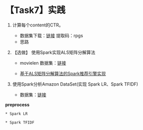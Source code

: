 
# 【Task7】实践

1. 计算每个content的CTR。

    * 数据集下载：[链接](https://pan.baidu.com/s/1YDvBWp35xKLg5zsysEjDGA) 提取码：rpgs 
    * 思路

2. 【选做】 使用Spark实现ALS矩阵分解算法

    * movielen 数据集：[链接](http://files.grouplens.org/datasets/movielens/ml-100k.zip)

    * [基于ALS矩阵分解算法的Spark推荐引擎实现](https://www.cnblogs.com/muchen/p/6882465.html)

3. 使用Spark分析Amazon DataSet(实现 Spark LR、Spark TFIDF)

    * 数据集：[链接](http://jmcauley.ucsd.edu/data/amazon/)

**preprocess**
	
	* Spark LR
	
	* Spark TFIDF